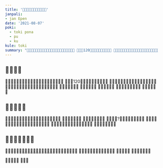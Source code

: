 ```yaml
---
title: '​󱤪​󱦈​󱦝​󱤪​󱥝​󱥍​󱦗​󱥬​󱦖​󱥔​󱦘'
janpali:
- jan Epen
date: '2021-08-07'
poki:
  - toki pona
  - pu
  - ku
kule: toki
summary: "​󱤪​󱦈​󱤧​󱤪​󱥝​󱥍​󱦗​󱦘​󱥬​󱦖​󱥔​󱦘​󱥧​󱤑󱦐󱥡󱥅󱤾󱥿󱤃󱦑​󱦜 ​󱥕​󱤡​󱥂120​󱤧​󱥂​󱤄​󱥍​󱦗​󱥬​󱦖​󱥔​󱦘​󱦜 ​󱥨​󱤑󱦐󱥡󱥅󱤾󱥿󱤃󱦑​󱤧​󱥌​󱤉​󱥂​󱥝​󱥧​󱤟​󱥍​󱦗​󱥬​󱦖​󱥔​󱦘​󱥩​󱤪​󱦈"
---
```


## ​󱤪​󱦈​󱤧​󱥙

​󱤪​󱦈​󱤧​󱤪​󱥝​󱥍​󱦗​󱦘​󱥬​󱦖​󱥔​󱦘​󱥧​󱤑󱦐󱥡󱥅󱤾󱥿󱤃󱦑
​󱥕​󱤡​󱥂120​󱤧​󱥂​󱤄​󱥍​󱦗​󱥬​󱦖​󱥔​󱦘​󱦜 ​󱥨​󱤑󱦐󱥡󱥅󱤾󱥿󱤃󱦑​󱤧​󱥌​󱤉​󱥂​󱥝​󱥧​󱤟​󱥍​󱦗​󱥬​󱦖​󱥔​󱦘​󱥩​󱤪​󱦈
​󱦈​󱤡​󱥂​󱦈​󱥣​󱤊​󱥂​󱦈​󱤨​󱤧​󱤬
​󱥂​󱦈​󱥣​󱤧​󱥂​󱤬​󱦈
​󱤑​󱤼​󱤧​󱤙​󱥂​󱤴
​󱤑​󱤼​󱤧​󱤙​󱥂​󱥁
​󱥂​󱦈​󱤨​󱤧​󱥂​󱥹​󱤬​󱦈​󱦜 ​󱥨​󱤑​󱤨​󱤙​󱥂​󱥁

## ​󱥆​󱤧​󱥔​󱤂​󱥔
​󱤑​󱤨​󱤧​󱥎​󱤉​󱥁​󱦝​󱥬​󱦖​󱥔​󱤧​󱤖​󱤍​󱥧​󱥁​󱦝​󱥂​󱤧​󱤖​󱤼
​󱥬​󱦖​󱥔​󱤧​󱥬​󱦖​󱥔
​󱥔​󱤧​󱥣​󱤼​󱤬​󱥬​󱦖​󱥔
​󱤴​󱥎​󱤉​󱥁?​󱥫​󱥁​󱤡​󱥬​󱦖​󱥔​󱤧​󱥔​󱦜 ​󱥨​󱥬​󱦖​󱥔​󱤧​󱤓​󱤉​󱥂​󱤼​󱤡​󱥆​󱤧​󱥬​󱦖​󱤍​󱦜 ​󱥞​󱥎​󱤉​󱥙
​󱥂​󱤼​󱥍​󱦗​󱥬​󱦖​󱥔​󱦘​󱤧​󱥔​󱤂​󱤀​󱥔​󱥩​󱥞
​󱥄​󱥠​󱤉​󱥎​󱥞​󱤬​󱤅​󱥠

## ​󱤴​󱤘​󱤋​󱤉​󱦈​󱤬​󱥙
​󱥞​󱥷​󱤋​󱤉​󱦈​󱤡[​󱥄​󱥩​󱤎󱦐󱤄󱤰󱦜󱥡󱦜󱤾󱦑](https://www.amazon.com/gp/product/0978292367/ref=ppx_yo_dt_b_asin_title_o00_s00?ie=UTF8&psc=1)
​󱤴​󱥎​󱤉​󱥁​󱦝​󱦈​󱤧​󱥔​󱤼
​󱥞​󱤘​󱤖​󱥡​󱤉​󱥂​󱤼​󱥍​󱦗​󱥬​󱦖​󱥔​󱦘
​󱤴​󱥷​󱤋​󱤉​󱥕
​󱤴​󱥷​󱥹​󱤙​󱥂​󱦈​󱥣

​󱥫​󱦈​󱤧​󱤖​󱤀
​󱥫​󱦈​󱥔

